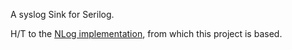 A syslog Sink for Serilog.

H/T to the [NLog implementation](https://github.com/graffen/NLog.Targets.Syslog), from which this project is based.